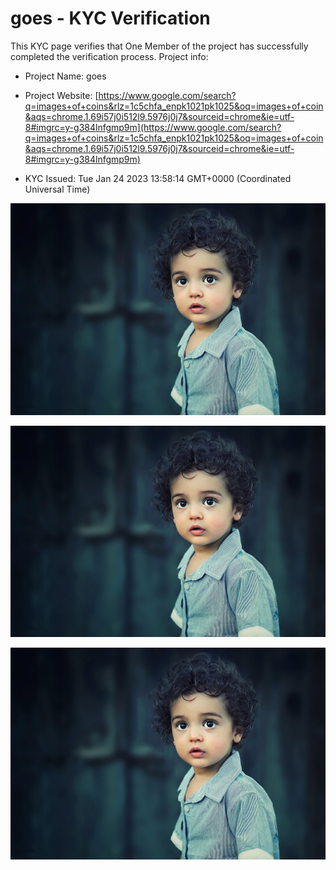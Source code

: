 # goes - KYC Verification
		


This KYC page verifies that One Member of the project has successfully completed the verification process. Project info:
		


- Project Name: goes
		

- Project Website: [https://www.google.com/search?q=images+of+coins&rlz=1c5chfa_enpk1021pk1025&oq=images+of+coin&aqs=chrome.1.69i57j0i512l9.5976j0j7&sourceid=chrome&ie=utf-8#imgrc=y-g384lnfgmp9m](https://www.google.com/search?q=images+of+coins&rlz=1c5chfa_enpk1021pk1025&oq=images+of+coin&aqs=chrome.1.69i57j0i512l9.5976j0j7&sourceid=chrome&ie=utf-8#imgrc=y-g384lnfgmp9m)
		

- KYC Issued: Tue Jan 24 2023 13:58:14 GMT+0000 (Coordinated Universal Time)
		


![This is an face image](./personFace.png)
		

![This is an cnic image](./cnicImage.png)
		

![This is an passport image](./passportImage.png)
	
